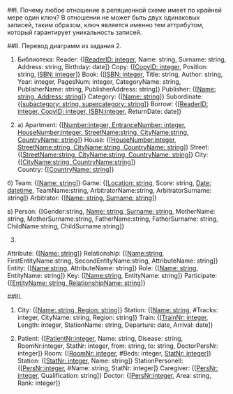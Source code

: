 ##I.	Почему любое отношение в реляционной схеме имеет по крайней мере один ключ?
В отношении не может быть двух одинаковых записей, таким образом, ключ является именно тем аттрибутом, который гарантирует уникальность записей.

##II.	Перевод диаграмм из задания 2.
1.	Библиотека:
Reader: {[<ins>ReaderID: integer</ins>, Name: string, Surname: string, Address: string, Birthday: date]}
Copy: {[<ins>CopyID: integer</ins>, Position: string, <ins>ISBN: integer</ins>]}
Book: {[<ins>ISBN: integer</ins>, Title: string, Author: string, Year: integer, PagesNum: integer, CategoryName: string, PublisherName: string, PublisherAddress: string]}
Publisher: {[<ins>Name: string, Address: string</ins>]}
Category: {[<ins>Name: string</ins>]}
Subordinate: {[<ins>subactegory: string, supercategory: string</ins>]}
Borrow: {[<ins>ReaderID: integer, CopyID: integer, ISBN:integer</ins>, ReturnDate: date]} 

2.	a) 
Apartment: {[<ins>Number:integer, EntranceNumber: integer, HouseNumber:integer, StreetName:string, СityName:string, CountryName: string</ins>]}
House: {[<ins>HouseNumber:integer, StreetName:string, СityName:string, CountryName: string</ins>]}
Street: {[<ins>StreetName:string, СityName:string, CountryName: string</ins>]}
City: {[<ins>CityName:string, CountryName:string</ins>]}	
Country: {[<ins>CountryName: string</ins>]}

б) 
Team: {[<ins>Name: string</ins>]}
Game: {[<ins>Location: string</ins>, Score: string, <ins>Date: datetime</ins>, TeamName:string, ArbitratorName:string, ArbitratorSurname: string]}
Arbitrator: {[<ins>Name: string, Surname: string</ins>]}

в) 
Person: {[Gender:string, <ins>Name: string, Surname: string</ins>, MotherName: string, MotherSurname:string, FatherName:string, FatherSurname: string, ChildName:string, ChildSurname:string]}

3.	
Attribute: {[<ins>Name: string</ins>]}
Relationship: {[<ins>Name:string</ins>, FirstEntityName:string, SecondEntityName:string, AttributeName: string]}
Entity: {[<ins>Name:string</ins>, AttributeName: string]}
Role: {[<ins>Name: string</ins>, EntityName: string]}
Key: {[<ins>Name:string</ins>, EntityName: string]}
Participate: {[<ins>EntityName: string, RelationshipName: string</ins>]}

##III.	
1. City: {[<ins>Name: string, Region: string</ins>]}
Station: {[<ins>Name: string</ins>, #Tracks: integer, CityName: string, Region: string]}
Train: {[<ins>TrainNr: integer</ins>, Length: integer, StationName: string, Departure: date, Arrival: date]}

2. Patient: {[<ins>PatientNr:integer</ins>, Name: string, Disease: string, RoomNr:integer, StatNr: integer, from: string, to: string, DoctorPersNr: integer]}
Room: {[<ins>RoomNr: integer</ins>, #Beds: integer, <ins>StatNr: integer</ins>]}
Station: {[<ins>StatNr: integer</ins>, Name: string]}
StationPersonell: {[<ins>PersNr:integer</ins>, #Name: string, StatNr: integer]}
Caregiver: {[<ins>PersNr: integer</ins>, Qualification: string]}
Doctor: {[<ins>PersNr:integer</ins>, Area: string, Rank: integer]}
